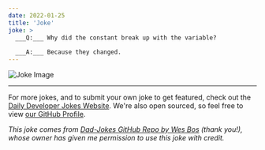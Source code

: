 ```yaml
---
date: 2022-01-25
title: 'Joke'
joke: >
  ___Q:___ Why did the constant break up with the variable?
  
  ___A:___ Because they changed.
---
```



![Joke Image](https://private.xtrp.io/projects/DailyDeveloperJokes/public_image_server/images/5e125925337e5.png)

---

For more jokes, and to submit your own joke to get featured, check out the [Daily Developer Jokes Website](https://dailydeveloperjokes.github.io/). We're also open sourced, so feel free to view [our GitHub Profile](https://github.com/dailydeveloperjokes).


_This joke comes from [Dad-Jokes GitHub Repo by Wes Bos](https://github.com/wesbos/dad-jokes) (thank you!), whose owner has given me permission to use this joke with credit._

<!--
Joke text:
**Q:** Why did the constant break up with the variable?

**A:** Because they changed.
 -->


